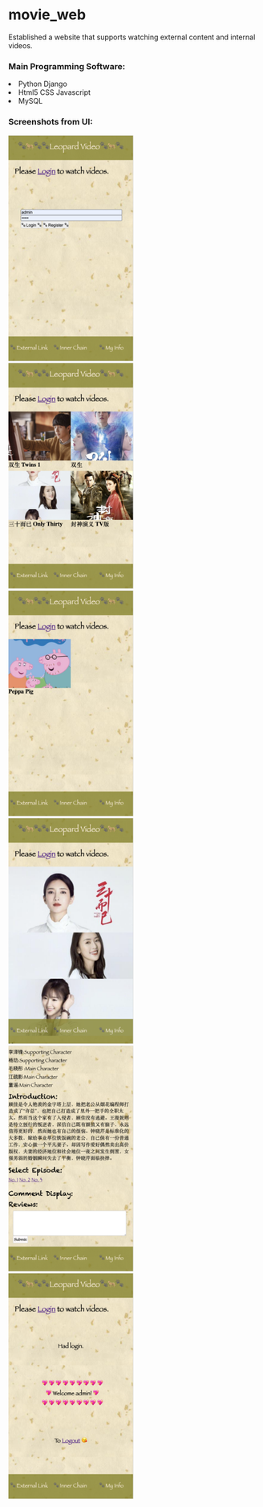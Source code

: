 # movie_web

Established a website that supports watching external content and internal videos.


<h3>Main Programming Software:</h3>
<li> Python Django </li>

<li> Html5 CSS Javascript </li>

<li> MySQL </li>

<h3>Screenshots from UI:</h3>

<img width="250" height="450" src="https://github.com/ConnieZhu/movie_web/blob/master/img/Login.png" /> &nbsp;&nbsp; <img width="250" height="450" src="https://github.com/ConnieZhu/movie_web/blob/master/img/External.png" /> &nbsp;&nbsp; <img width="250" height="450" src="https://github.com/ConnieZhu/movie_web/blob/master/img/Inner.png" /> &nbsp;&nbsp; <img width="250" height="450" src="https://github.com/ConnieZhu/movie_web/blob/master/img/poster.png" /> &nbsp;&nbsp; <img width="250" height="450" src="https://github.com/ConnieZhu/movie_web/blob/master/img/Info.png" /> &nbsp;&nbsp; <img width="250" height="450" src="https://github.com/ConnieZhu/movie_web/blob/master/img/My.png" /> 
